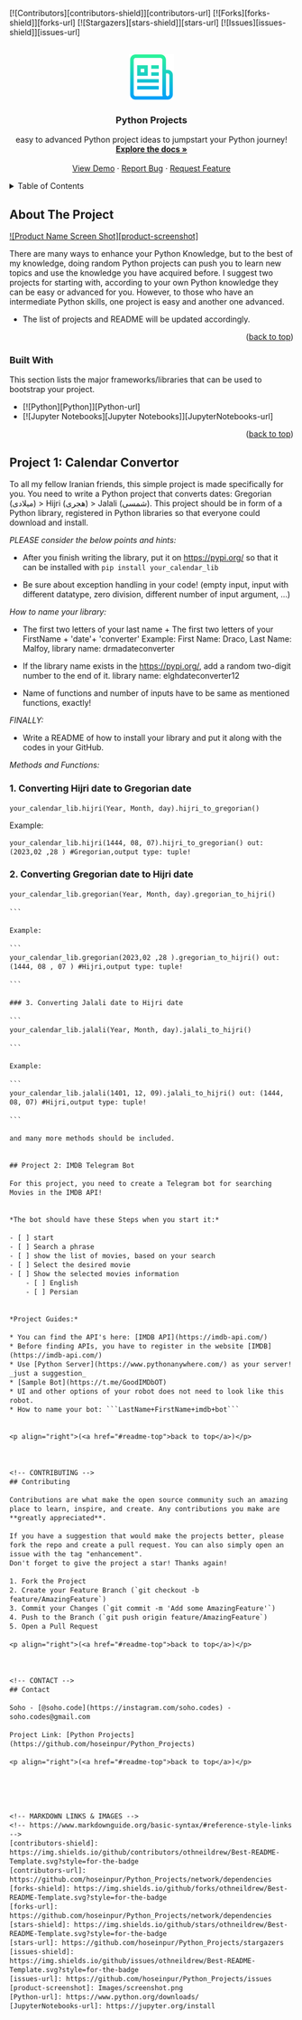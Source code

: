 
[![Contributors][contributors-shield]][contributors-url]
[![Forks][forks-shield]][forks-url]
[![Stargazers][stars-shield]][stars-url]
[![Issues][issues-shield]][issues-url]


<!-- PROJECT LOGO -->
<br />
<div align="center">
  <a href="https://github.com/othneildrew/Best-README-Template">
    <img src="Images/logo.png" alt="Logo" width="80" height="80">
  </a>

  <h3 align="center">Python Projects</h3>

  <p align="center">
    easy to advanced Python project ideas to jumpstart your Python journey!
    <br />
    <a href="https://github.com/users/hoseinpur/projects/"><strong>Explore the docs »</strong></a>
    <br />
    <br />
    <a href="https://github.com/users/hoseinpur/projects/1">View Demo</a>
    ·
    <a href="https://github.com/users/hoseinpur/projects/issues">Report Bug</a>
    ·
    <a href="https://github.com/users/hoseinpur/projects/issues">Request Feature</a>
  </p>
</div>



<!-- TABLE OF CONTENTS -->
<details>
  <summary>Table of Contents</summary>
  <ol>
    <li>
      <a href="#about-the-project">About The Project</a>
      <ul>
        <li><a href="#built-with">Built With</a></li>
      </ul>
    </li>
    <li>
      <a href="#project-1">Project 1: Calendar Convertor</a>
      <ul>
        <li><a href="#example1">1. Converting Hijri date to Gregorian date</a></li>
        <li><a href="#example2">2. Converting Gregorian date to Hijri date</a></li>
        <li><a href="#example3">3. Converting Jalali date to Hijri date</a></li>
      </ul>
     <a href="#project-2">Project 2: IMDB Telegram Bot</a>
    </li>
    <li><a href="#contributing">Contributing</a></li>
    <li><a href="#contact">Contact</a></li>
  </ol>
</details>



## About The Project

[![Product Name Screen Shot][product-screenshot]](https://example.com)

There are many ways to enhance your Python Knowledge, but to the best of my knowledge, doing random Python projects can push you to learn new topics and use the knowledge you have acquired before. I suggest two projects for starting with, according to your own Python knowledge they can be easy or advanced for you. However, to those who have an intermediate Python skills, one project is easy and another one advanced.

* The list of projects and README will be updated accordingly. 

<p align="right">(<a href="#readme-top">back to top</a>)</p>



### Built With

This section lists the major frameworks/libraries that can be used to bootstrap your project. 

* [![Python][Python]][Python-url]
* [![Jupyter Notebooks][Jupyter Notebooks]][JupyterNotebooks-url]


<p align="right">(<a href="#readme-top">back to top</a>)</p>



<!-- PROJECTS -->
## Project 1: Calendar Convertor

To all my fellow Iranian friends, this simple project is made specifically for you. You need to write a Python project that converts dates: Gregorian (میلادی) > Hijri (هجری) > Jalali (شمسی). This project should be in form of a Python library, registered in Python libraries so that everyone could download and install. 

*PLEASE consider the below points and hints:*


* After you finish writing the library, put it on https://pypi.org/ so that it can be installed with ```pip install your_calendar_lib``` 

* Be sure about exception handling in your code! (empty input, input with different datatype, zero division, different number of input argument, ...) 

*How to name your library:*

* The first two letters of your last name + The first two letters of your FirstName + 'date'+ 'converter' Example: First Name: Draco, Last Name: Malfoy, library name: drmadateconverter 

* If the library name exists in the https://pypi.org/, add a random two-digit number to the end of it. library name: elghdateconverter12 

* Name of functions and number of inputs have to be same as mentioned functions, exactly! 

*FINALLY:*

* Write a README of how to install your library and put it along with the codes in your GitHub. 



*Methods and Functions:*

### 1. Converting Hijri date to Gregorian date

```
your_calendar_lib.hijri(Year, Month, day).hijri_to_gregorian()

```

Example:

```
your_calendar_lib.hijri(1444, 08, 07).hijri_to_gregorian() out: (2023,02 ,28 ) #Gregorian,output type: tuple!

````

### 2. Converting Gregorian date to Hijri date

````
your_calendar_lib.gregorian(Year, Month, day).gregorian_to_hijri()

```

Example:

```
your_calendar_lib.gregorian(2023,02 ,28 ).gregorian_to_hijri() out: (1444, 08 , 07 ) #Hijri,output type: tuple!

```

### 3. Converting Jalali date to Hijri date

```
your_calendar_lib.jalali(Year, Month, day).jalali_to_hijri()

```

Example:

```
your_calendar_lib.jalali(1401, 12, 09).jalali_to_hijri() out: (1444, 08, 07) #Hijri,output type: tuple!

```

and many more methods should be included.


## Project 2: IMDB Telegram Bot

For this project, you need to create a Telegram bot for searching Movies in the IMDB API! 


*The bot should have these Steps when you start it:*

- [ ] start
- [ ] Search a phrase  
- [ ] show the list of movies, based on your search
- [ ] Select the desired movie 
- [ ] Show the selected movies information
    - [ ] English
    - [ ] Persian


*Project Guides:*

* You can find the API's here: [IMDB API](https://imdb-api.com/)    
* Before finding APIs, you have to register in the website [IMDB](https://imdb-api.com/)
* Use [Python Server](https://www.pythonanywhere.com/) as your server! _just a suggestion_
* [Sample Bot](https://t.me/GoodIMDbOT)
* UI and other options of your robot does not need to look like this robot. 
* How to name your bot: ```LastName+FirstName+imdb+bot``` 


<p align="right">(<a href="#readme-top">back to top</a>)</p>



<!-- CONTRIBUTING -->
## Contributing

Contributions are what make the open source community such an amazing place to learn, inspire, and create. Any contributions you make are **greatly appreciated**.

If you have a suggestion that would make the projects better, please fork the repo and create a pull request. You can also simply open an issue with the tag "enhancement".
Don't forget to give the project a star! Thanks again!

1. Fork the Project
2. Create your Feature Branch (`git checkout -b feature/AmazingFeature`)
3. Commit your Changes (`git commit -m 'Add some AmazingFeature'`)
4. Push to the Branch (`git push origin feature/AmazingFeature`)
5. Open a Pull Request

<p align="right">(<a href="#readme-top">back to top</a>)</p>



<!-- CONTACT -->
## Contact

Soho - [@soho.code](https://instagram.com/soho.codes) - soho.codes@gmail.com

Project Link: [Python Projects](https://github.com/hoseinpur/Python_Projects)

<p align="right">(<a href="#readme-top">back to top</a>)</p>





<!-- MARKDOWN LINKS & IMAGES -->
<!-- https://www.markdownguide.org/basic-syntax/#reference-style-links -->
[contributors-shield]: https://img.shields.io/github/contributors/othneildrew/Best-README-Template.svg?style=for-the-badge
[contributors-url]: https://github.com/hoseinpur/Python_Projects/network/dependencies
[forks-shield]: https://img.shields.io/github/forks/othneildrew/Best-README-Template.svg?style=for-the-badge
[forks-url]: https://github.com/hoseinpur/Python_Projects/network/dependencies
[stars-shield]: https://img.shields.io/github/stars/othneildrew/Best-README-Template.svg?style=for-the-badge
[stars-url]: https://github.com/hoseinpur/Python_Projects/stargazers
[issues-shield]: https://img.shields.io/github/issues/othneildrew/Best-README-Template.svg?style=for-the-badge
[issues-url]: https://github.com/hoseinpur/Python_Projects/issues
[product-screenshot]: Images/screenshot.png
[Python-url]: https://www.python.org/downloads/
[JupyterNotebooks-url]: https://jupyter.org/install
